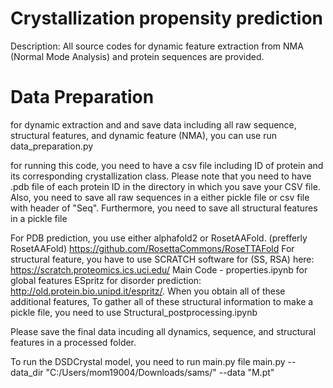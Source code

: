 # Crystallization propensity prediction 
Description:
All source codes for dynamic feature extraction from NMA (Normal Mode Analysis) and protein sequences are provided.
# Data Preparation

for dynamic extraction and and save data including all raw sequence, structural features, and dynamic feature (NMA), you can use run data_preparation.py

for running this code, you need to have a csv file including ID of protein and its corresponding crystallization class. Please note that you need to have .pdb file of each protein ID in the directory in which you save your CSV file. 
Also, you need to save all raw sequences in a either pickle file or csv file with header of "Seq". 
Furthermore, you need to save all structural features in a pickle file

For PDB prediction, you use either alphafold2 or  RosetAAFold. (prefferly RosetAAFold) https://github.com/RosettaCommons/RoseTTAFold
For structural feature, you have to use SCRATCH software for (SS, RSA) here: https://scratch.proteomics.ics.uci.edu/
Main Code - properties.ipynb for global features
ESpritz for disorder prediction: http://old.protein.bio.unipd.it/espritz/. 
When you obtain all of these additional features, To gather all of these structural information to make a pickle file, you need to use Structural_postprocessing.ipynb 

Please save the final data incuding all dynamics, sequence, and structural features in a processed folder. 

To run the DSDCrystal model, you need to run main.py file
main.py --data_dir "C:/Users/mom19004/Downloads/sams/" --data "M.pt"


 





